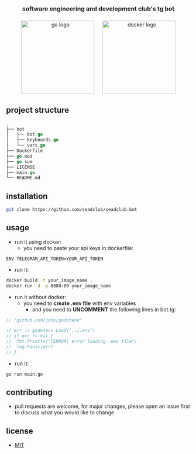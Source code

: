 <h3 align="center">software engineering and development club's tg bot</h3>

###

<div align="center">
  <img src="https://cdn.jsdelivr.net/gh/devicons/devicon/icons/go/go-original.svg" height="200" alt="go logo"  />
  <img width="15" />
  <img src="https://cdn.jsdelivr.net/gh/devicons/devicon/icons/docker/docker-original.svg" height="200" alt="docker logo"  />
</div>

###

## project structure

```go
.
├── bot
│   ├── bot.go
│   ├── keyboards.go
│   └── vars.go
├── Dockerfile
├── go.mod
├── go.sum
├── LICENSE
├── main.go
└── README.md
```

## installation

```sh
git clone https://github.com/seadclub/seadclub-bot
```

## usage

- run it using docker:
    - you need to paste your api keys in dockerfile:

```ENV
ENV TELEGRAM_API_TOKEN=YOUR_API_TOKEN
```

- run it:

```sh
docker build -t your_image_name .
docker run -d -p 8080:80 your_image_name
```

- run it without docker:
    - you need to **create .env file** with env variables
        - and you need to **UNCOMMENT** the following lines in bot.tg:

```go
// "github.com/joho/godotenv"
```

```go
// err := godotenv.Load("../.env")
// if err != nil {
// 	fmt.Println("[ERROR] error loading .env file")
// 	log.Panic(err)
// }
```

- run it:

```sh
go run main.go
```

## contributing

- pull requests are welcome, for major changes, please open an issue first to
  discuss what you would like to change

## license

- [MIT](https://choosealicense.com/licenses/mit)
